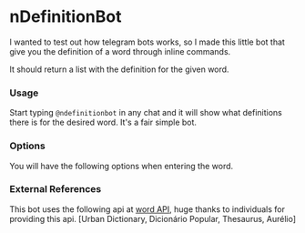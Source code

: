 # nDefinitionBot

I wanted to test out how telegram bots works, so I made this little bot that give you the definition of a word through inline commands.

It should return a list with the definition for the given word.

### Usage

Start typing `@ndefinitionbot` in any chat and it will show what definitions there is for the desired word. It's a fair simple bot.

### Options
You will have the following options when entering the word.

### External References
This bot uses the following api at [word API](http://word.com), huge thanks to individuals for providing this api.
[Urban Dictionary, Dicionário Popular, Thesaurus, Aurélio]
